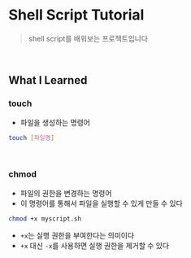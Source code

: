 # Shell Script Tutorial

> shell script를 배워보는 프로젝트입니다

<br>

## What I Learned

### touch

- 파일을 생성하는 명령어

```bash
touch [파일명]
```

<br>

### chmod

- 파일의 권한을 변경하는 명령어
- 이 명령어를 통해서 파일을 실행할 수 있게 만들 수 있다

```bash
chmod +x myscript.sh
```

- `+x`는 실행 권한을 부여한다는 의미이다
- `+x` 대신 `-x`를 사용하면 실행 권한을 제거할 수 있다
